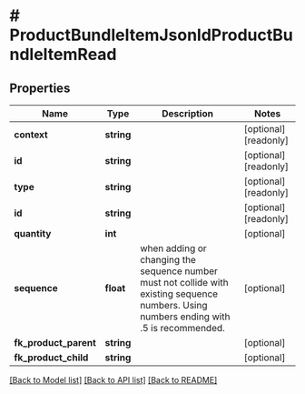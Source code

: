 # # ProductBundleItemJsonldProductBundleItemRead

## Properties

Name | Type | Description | Notes
------------ | ------------- | ------------- | -------------
**context** | **string** |  | [optional] [readonly]
**id** | **string** |  | [optional] [readonly]
**type** | **string** |  | [optional] [readonly]
**id** | **string** |  | [optional] [readonly]
**quantity** | **int** |  | [optional]
**sequence** | **float** | when adding or changing the sequence number must not collide with existing sequence numbers. Using numbers ending with .5 is recommended. | [optional]
**fk_product_parent** | **string** |  | [optional]
**fk_product_child** | **string** |  | [optional]

[[Back to Model list]](../../README.md#models) [[Back to API list]](../../README.md#endpoints) [[Back to README]](../../README.md)
